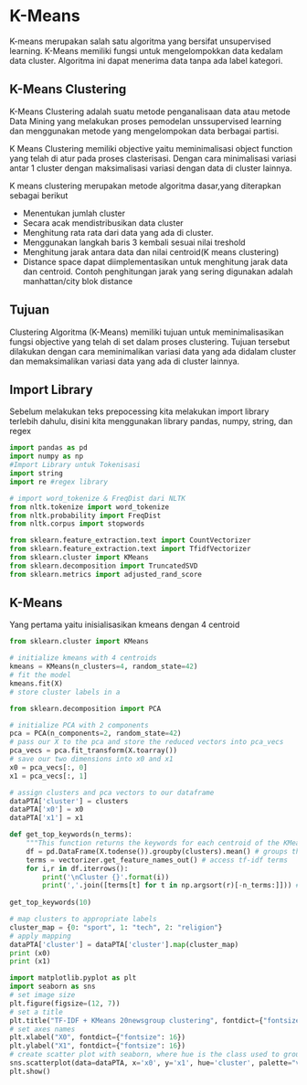 # K-Means

K-means merupakan salah satu algoritma yang bersifat unsupervised learning. K-Means memiliki fungsi untuk mengelompokkan data kedalam data cluster. Algoritma ini dapat menerima data tanpa ada label kategori.

## K-Means Clustering

K-Means Clustering adalah suatu metode penganalisaan data atau metode Data Mining yang melakukan proses pemodelan unssupervised learning dan menggunakan metode yang mengelompokan data berbagai partisi.

K Means Clustering memiliki objective yaitu meminimalisasi object function yang telah di atur pada proses clasterisasi. Dengan cara minimalisasi variasi antar 1 cluster dengan maksimalisasi variasi dengan data di cluster lainnya.

K means clustering merupakan metode algoritma dasar,yang diterapkan sebagai berikut

- Menentukan jumlah cluster
- Secara acak mendistribusikan data cluster
- Menghitung rata rata dari data yang ada di cluster.
- Menggunakan langkah baris 3 kembali sesuai nilai treshold
- Menghitung jarak antara data dan nilai centroid(K means clustering)
- Distance space dapat diimplementasikan untuk menghitung jarak data dan centroid. Contoh penghitungan jarak yang sering digunakan adalah manhattan/city blok distance

## Tujuan

Clustering Algoritma (K-Means) memiliki tujuan untuk meminimalisasikan fungsi objective yang telah di set dalam proses clustering. Tujuan tersebut dilakukan dengan cara meminimalikan variasi data yang ada didalam cluster dan memaksimalikan variasi data yang ada di cluster lainnya.

## Import Library

Sebelum melakukan teks prepocessing kita melakukan import library terlebih dahulu, disini kita menggunakan library pandas, numpy, string, dan regex 

```python
import pandas as pd
import numpy as np
#Import Library untuk Tokenisasi
import string 
import re #regex library

# import word_tokenize & FreqDist dari NLTK
from nltk.tokenize import word_tokenize 
from nltk.probability import FreqDist
from nltk.corpus import stopwords

from sklearn.feature_extraction.text import CountVectorizer
from sklearn.feature_extraction.text import TfidfVectorizer
from sklearn.cluster import KMeans 
from sklearn.decomposition import TruncatedSVD
from sklearn.metrics import adjusted_rand_score
```



## K-Means

Yang pertama yaitu inisialisasikan kmeans dengan 4 centroid

```python
from sklearn.cluster import KMeans

# initialize kmeans with 4 centroids
kmeans = KMeans(n_clusters=4, random_state=42)
# fit the model
kmeans.fit(X)
# store cluster labels in a
```

```python
from sklearn.decomposition import PCA

# initialize PCA with 2 components
pca = PCA(n_components=2, random_state=42)
# pass our X to the pca and store the reduced vectors into pca_vecs
pca_vecs = pca.fit_transform(X.toarray())
# save our two dimensions into x0 and x1
x0 = pca_vecs[:, 0]
x1 = pca_vecs[:, 1]
```

```python
# assign clusters and pca vectors to our dataframe 
dataPTA['cluster'] = clusters
dataPTA['x0'] = x0
dataPTA['x1'] = x1
```

```python
def get_top_keywords(n_terms):
    """This function returns the keywords for each centroid of the KMeans"""
    df = pd.DataFrame(X.todense()).groupby(clusters).mean() # groups the TF-IDF vector by cluster
    terms = vectorizer.get_feature_names_out() # access tf-idf terms
    for i,r in df.iterrows():
        print('\nCluster {}'.format(i))
        print(','.join([terms[t] for t in np.argsort(r)[-n_terms:]])) # for each row of the dataframe, find the n terms that have the highest tf idf score
            
get_top_keywords(10)
```

```python
# map clusters to appropriate labels 
cluster_map = {0: "sport", 1: "tech", 2: "religion"}
# apply mapping
dataPTA['cluster'] = dataPTA['cluster'].map(cluster_map)
print (x0)
print (x1)
```

```python
import matplotlib.pyplot as plt
import seaborn as sns
# set image size
plt.figure(figsize=(12, 7))
# set a title
plt.title("TF-IDF + KMeans 20newsgroup clustering", fontdict={"fontsize": 18})
# set axes names
plt.xlabel("X0", fontdict={"fontsize": 16})
plt.ylabel("X1", fontdict={"fontsize": 16})
# create scatter plot with seaborn, where hue is the class used to group the data
sns.scatterplot(data=dataPTA, x='x0', y='x1', hue='cluster', palette="viridis")
plt.show()
```

